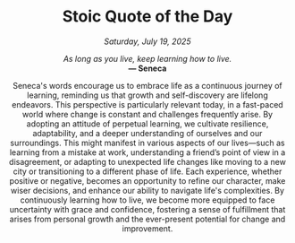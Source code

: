 <h1 align="center">Stoic Quote of the Day</h1>
<p align="center"><em><!--date-start-->Saturday, July 19, 2025<!--date-end--></em></p>
<p align="center">
    <em><!--START_SECTION:quote-text-->
As long as you live, keep learning how to live.
<!--END_SECTION:quote-text--></em><br>
    <strong>— <!--START_SECTION:quote-author-->
Seneca
<!--END_SECTION:quote-author--></strong>
</p>

<p align="center" style="max-width:600px;margin:0 auto;">
<!--START_SECTION:quote-interpretation-->
Seneca's words encourage us to embrace life as a continuous journey of learning, reminding us that growth and self-discovery are lifelong endeavors. This perspective is particularly relevant today, in a fast-paced world where change is constant and challenges frequently arise. By adopting an attitude of perpetual learning, we cultivate resilience, adaptability, and a deeper understanding of ourselves and our surroundings. This might manifest in various aspects of our lives—such as learning from a mistake at work, understanding a friend’s point of view in a disagreement, or adapting to unexpected life changes like moving to a new city or transitioning to a different phase of life. Each experience, whether positive or negative, becomes an opportunity to refine our character, make wiser decisions, and enhance our ability to navigate life's complexities. By continuously learning how to live, we become more equipped to face uncertainty with grace and confidence, fostering a sense of fulfillment that arises from personal growth and the ever-present potential for change and improvement.
<!--END_SECTION:quote-interpretation-->
</p>
